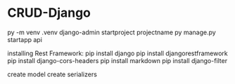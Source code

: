 # CRUD-Django
py -m venv .venv
django-admin startproject projectname
py manage.py startapp api

installing Rest Framework:
	pip install django
    pip install djangorestframework
	pip install django-cors-headers
    pip install markdown
    pip install django-filter

create model
create serializers